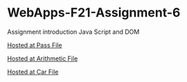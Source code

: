 # WebApps-F21-Assignment-6
Assignment introduction Java Script and DOM

[Hosted at Pass File](https://44-563-webapps-f21.github.io/webapps-f21-assignment-6-Likhitha-Gopi/pass.html)

[Hosted at Arithmetic File](https://44-563-webapps-f21.github.io/webapps-f21-assignment-6-Likhitha-Gopi/arithmetic.html)

[Hosted at Car File](https://44-563-webapps-f21.github.io/webapps-f21-assignment-6-Likhitha-Gopi/car.html)
